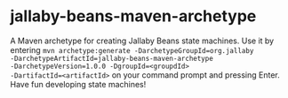 # jallaby-beans-maven-archetype
A Maven archetype for creating Jallaby Beans state machines. Use it by entering <code>mvn archetype:generate -DarchetypeGroupId=org.jallaby -DarchetypeArtifactId=jallaby-beans-maven-archetype -DarchetypeVersion=1.0.0 -DgroupId=&lt;groupdId&gt; -DartifactId=&lt;artifactId&gt;</code> on your command prompt and pressing Enter. Have fun developing state machines!
